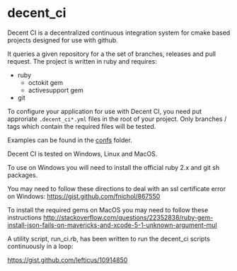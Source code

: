 decent_ci
=========

Decent CI is a decentralized continuous integration system for cmake based projects designed for use with github.

It queries a given repository for a the set of branches, releases and pull request. The project is written in ruby and requires:

- ruby
  - octokit gem
  - activesupport gem
- git

To configure your application for use with Decent CI, you need put approriate `.decent_ci*.yml` files in the root of your project. Only branches / tags which contain the required files will be tested.

Examples can be found in the [confs](confs) folder.

Decent CI is tested on Windows, Linux and MacOS.

To use on Windows you will need to install the official ruby 2.x and git sh packages.

You may need to follow these directions to deal with an ssl certificate error on Windows: https://gist.github.com/fnichol/867550

To install the required gems on MacOS you may need to follow these instructions http://stackoverflow.com/questions/22352838/ruby-gem-install-json-fails-on-mavericks-and-xcode-5-1-unknown-argument-mul

A utility script, run_ci.rb, has been written to run the decent_ci scripts continuously in a loop:

https://gist.github.com/lefticus/10914850



